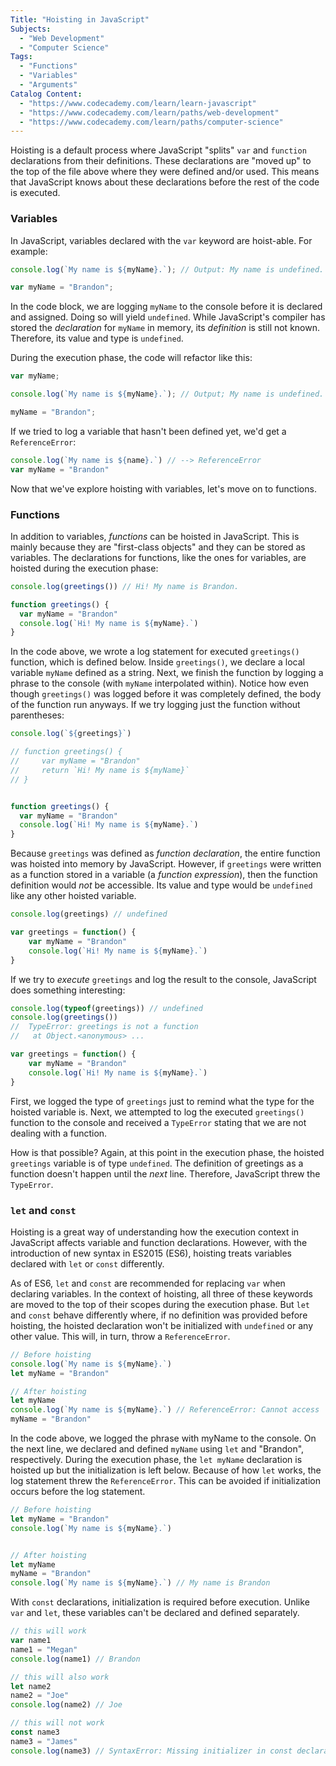 ```yaml
---
Title: "Hoisting in JavaScript"
Subjects:
  - "Web Development"
  - "Computer Science"
Tags: 
  - "Functions"
  - "Variables"
  - "Arguments"
Catalog Content:
  - "https://www.codecademy.com/learn/learn-javascript"
  - "https://www.codecademy.com/learn/paths/web-development"
  - "https://www.codecademy.com/learn/paths/computer-science"
---
```


Hoisting is a default process where JavaScript "splits" `var` and `function` declarations from their definitions. These declarations are "moved up" to the top of the file above where they were defined and/or used. This means that JavaScript knows about these declarations before the rest of the code is executed.  

### Variables

In JavaScript, variables declared with the `var` keyword are hoist-able. For example:

```js
console.log(`My name is ${myName}.`); // Output: My name is undefined.

var myName = "Brandon";
```

In the code block, we are logging `myName` to the console before it is declared and assigned. Doing so will yield `undefined`. While JavaScript's compiler has stored the *declaration* for `myName` in memory, its *definition* is still not known. Therefore, its value and type is `undefined`. 

During the execution phase, the code will refactor like this: 

```js
var myName;

console.log(`My name is ${myName}.`); // Output; My name is undefined.

myName = "Brandon";
```

If we tried to log a variable that hasn't been defined yet, we'd get a `ReferenceError`:

```js
console.log(`My name is ${name}.`) // --> ReferenceError
var myName = "Brandon"
```

Now that we've explore hoisting with variables, let's move on to functions.

### Functions
In addition to variables, *functions* can be hoisted in JavaScript. This is mainly because they are "first-class objects" and they can be stored as variables. The declarations for functions, like the ones for variables, are hoisted during the execution phase: 

```js
console.log(greetings()) // Hi! My name is Brandon.

function greetings() {
  var myName = "Brandon"
  console.log(`Hi! My name is ${myName}.`)
}
```

In the code above, we wrote a log statement for executed `greetings()` function, which is defined below. Inside `greetings()`, we declare a local variable `myName` defined as a string. Next, we finish the function by logging a phrase to the console (with `myName` interpolated within). Notice how even though `greetings()` was logged before it was completely defined, the body of the function run anyways. If we try logging just the function without parentheses: 

```js
console.log(`${greetings}`)

// function greetings() {
//     var myName = "Brandon"
//     return `Hi! My name is ${myName}`
// }


function greetings() {
  var myName = "Brandon"
  console.log(`Hi! My name is ${myName}.`)
}
```

Because `greetings` was defined as *function declaration*, the entire function was hoisted into memory by JavaScript. However, if `greetings` were written as a function stored in a variable (a *function expression*), then the function definition would *not* be accessible. Its value and type would be `undefined` like any other hoisted variable.

```js
console.log(greetings) // undefined

var greetings = function() {
    var myName = "Brandon"
    console.log(`Hi! My name is ${myName}.`)
}
```

If we try to *execute* `greetings` and log the result to the console, JavaScript does something interesting: 

```js
console.log(typeof(greetings)) // undefined
console.log(greetings()) 
//  TypeError: greetings is not a function
//   at Object.<anonymous> ...

var greetings = function() {
    var myName = "Brandon"
    console.log(`Hi! My name is ${myName}.`)
}
```

First, we logged the type of `greetings` just to remind what the type for the hoisted variable is. Next, we attempted to log the executed `greetings()` function to the console and received a `TypeError` stating that we are not dealing with a function. 

How is that possible? Again, at this point in the execution phase, the hoisted `greetings` variable is of type `undefined`. The definition of greetings as a function doesn't happen until the *next* line. Therefore, JavaScript threw the `TypeError`.  


### `let` and `const`
Hoisting is a great way of understanding how the execution context in JavaScript affects variable and function declarations. However, with the introduction of new syntax in ES2015 (ES6),  hoisting treats variables declared with `let` or `const` differently. 

As of ES6, `let` and `const` are recommended for replacing `var` when declaring variables. In the context of hoisting, all three of these keywords are moved to the top of their scopes during the execution phase. But `let` and `const` behave differently where, if no definition was provided before hoisting, the hoisted declaration won't be initialized with `undefined` or any other value. This will, in turn, throw a `ReferenceError`. 

```js
// Before hoisting
console.log(`My name is ${myName}.`)
let myName = "Brandon"

// After hoisting 
let myName
console.log(`My name is ${myName}.`) // ReferenceError: Cannot access 'myName' before initialization
myName = "Brandon"
```

In the code above, we logged the phrase with myName to the console. On the next line, we declared and defined `myName` using `let` and "Brandon", respectively. During the execution phase, the `let myName` declaration is hoisted up but the initialization is left below. Because of how `let` works, the log statement threw the `ReferenceError`. This can be avoided if initialization occurs before the log statement. 

```js
// Before hoisting
let myName = "Brandon"
console.log(`My name is ${myName}.`)


// After hoisting 
let myName
myName = "Brandon"
console.log(`My name is ${myName}.`) // My name is Brandon
```

With `const` declarations, initialization is required before execution. Unlike `var` and `let`, these variables can't be declared and defined separately. 

```js
// this will work 
var name1 
name1 = "Megan"
console.log(name1) // Brandon

// this will also work 
let name2 
name2 = "Joe"
console.log(name2) // Joe 

// this will not work 
const name3 
name3 = "James"
console.log(name3) // SyntaxError: Missing initializer in const declaration
```
